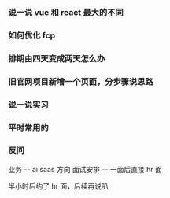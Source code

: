 ### 说一说 vue 和 react 最大的不同

### 如何优化 fcp

### 排期由四天变成两天怎么办

### 旧官网项目新增一个页面，分步骤说思路

### 说一说实习

### 平时常用的

### 反问

业务 -- ai saas 方向
面试安排 -- 一面后直接 hr 面

半小时后约了 hr 面，后续再说叭

